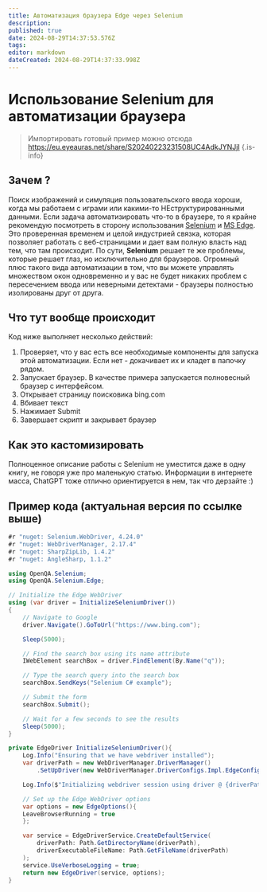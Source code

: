 ```yaml
---
title: Автоматизация браузера Edge через Selenium
description: 
published: true
date: 2024-08-29T14:37:53.576Z
tags: 
editor: markdown
dateCreated: 2024-08-29T14:37:33.998Z
---
```


# Использование Selenium для автоматизации браузера
> Импортировать готовый пример можно отсюда https://eu.eyeauras.net/share/S20240223231508UC4AdkJYNJjI
{.is-info}

## Зачем ? 
Поиск изображений и симуляция пользовательского ввода хороши, когда мы работаем с играми или какими-то НЕструктурированными данными. Если задача автоматизировать что-то в браузере, то я крайне рекомендую посмотреть в сторону использования [Selenium](https://www.selenium.dev/) и [MS Edge](https://www.microsoft.com/en-us/edge?ep=657&form=MA13FJ&es=40). Это проверенная временем и целой индустрией связка, которая позволяет работать с веб-страницами и дает вам полную власть над тем, что там происходит. По сути, **Selenium** решает те же проблемы, которые решает глаз, но исключительно для браузеров. 
Огромный плюс такого вида автоматизации в том, что вы можете управлять множеством окон одновременно и у вас не будет никаких проблем с пересечением ввода или неверными детектами - браузеры полностью изолированы друг от друга.

## Что тут вообще происходит
Код ниже выполняет несколько действий:
1. Проверяет, что у вас есть все необходимые компоненты для запуска этой автоматизации. Если нет - докачивает их и кладет в папочку рядом.
2. Запускает браузер. В качестве примера запускается полновесный браузер с интерфейсом. 
3. Открывает страницу поисковика bing.com
4. Вбивает текст 
5. Нажимает Submit
6. Завершает скрипт и закрывает браузер

## Как это кастомизировать
Полноценное описание работы с Selenium не уместится даже в одну книгу, не говоря уже про маленькую статью. Информации в интернете масса, ChatGPT тоже отлично ориентируется в нем, так что дерзайте :)

## Пример кода (актуальная версия по ссылке выше)
```csharp
#r "nuget: Selenium.WebDriver, 4.24.0"
#r "nuget: WebDriverManager, 2.17.4"
#r "nuget: SharpZipLib, 1.4.2"
#r "nuget: AngleSharp, 1.1.2"

using OpenQA.Selenium;
using OpenQA.Selenium.Edge;

// Initialize the Edge WebDriver
using (var driver = InitializeSeleniumDriver())
{
    // Navigate to Google
    driver.Navigate().GoToUrl("https://www.bing.com");

    Sleep(5000);

    // Find the search box using its name attribute
    IWebElement searchBox = driver.FindElement(By.Name("q"));

    // Type the search query into the search box
    searchBox.SendKeys("Selenium C# example");

    // Submit the form
    searchBox.Submit();

    // Wait for a few seconds to see the results
    Sleep(5000);
}

private EdgeDriver InitializeSeleniumDriver(){
    Log.Info("Ensuring that we have webdriver installed");
    var driverPath = new WebDriverManager.DriverManager()
        .SetUpDriver(new WebDriverManager.DriverConfigs.Impl.EdgeConfig());

    Log.Info($"Initializing webdriver session using driver @ {driverPath}");

    // Set up the Edge WebDriver options
    var options = new EdgeOptions(){
    LeaveBrowserRunning = true    
    };

    var service = EdgeDriverService.CreateDefaultService(
        driverPath: Path.GetDirectoryName(driverPath),
        driverExecutableFileName: Path.GetFileName(driverPath)
    );
    service.UseVerboseLogging = true;
    return new EdgeDriver(service, options);
}
```
